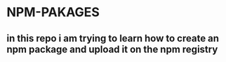 # NPM-PAKAGES

## in this repo i am trying to learn how to create an npm package and upload it on the npm registry
